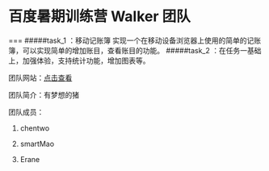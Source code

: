 # 百度暑期训练营 Walker 团队
===
#####task_1 ：移动记账簿  实现一个在移动设备浏览器上使用的简单的记账簿，可以实现简单的增加账目，查看账目的功能。
#####task_2 ：在任务一基础上，加强体验，支持统计功能，增加图表等。



团队网站：[点击查看](http://smartmao.github.io/Walker-task/)

团队简介：有梦想的猪

团队成员：

1. chentwo

2. smartMao

3. Erane

